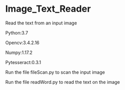 # Image_Text_Reader
Read the text from an input image

Python:3.7

Opencv:3.4.2.16

Numpy:1.17.2

Pytesseract:0.3.1


Run the file fileScan.py to scan the input image

Run the file readWord.py to read the text on the image

